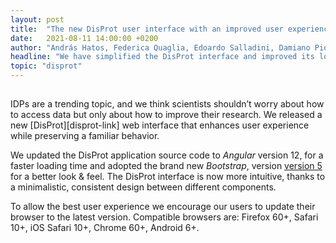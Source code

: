 ```yaml
---
layout: post
title:  "The new DisProt user interface with an improved user experience"
date:   2021-08-11 14:00:00 +0200
author: "András Hatos, Federica Quaglia, Edoardo Salladini, Damiano Piovesan"
headline: "We have simplified the DisProt interface and improved its loading speed for a better user experience"
topic: "disprot"
---
```

<h2></h2>
IDPs are a trending topic, and we think scientists shouldn’t worry about how to access data but only about how to improve their research. We released a new [DisProt][disprot-link] web interface that enhances user experience while preserving a familiar behavior.

We updated the DisProt application source code to <i>Angular</i> version 12, for a faster loading time and adopted the brand new <i>Bootstrap</i>, version [version 5][bootstrap-blogpost-link] for a better look & feel. The DisProt interface is now more intuitive, thanks to a minimalistic, consistent design between different components.

To allow the best user experience we encourage our users to update their browser to the latest version. Compatible browsers are: Firefox 60+, Safari 10+, iOS Safari 10+, Chrome 60+, Android 6+.

[bootstrap-blogpost-link]: https://blog.getbootstrap.com/2021/05/05/bootstrap-5/
[disprot-link]: https://disprot.org/
